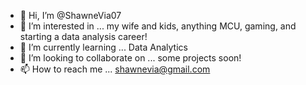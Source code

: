 - 👋 Hi, I’m @ShawneVia07
- 👀 I’m interested in ... my wife and kids, anything MCU, gaming, and starting a data analysis career!
- 🌱 I’m currently learning ... Data Analytics
- 💞️ I’m looking to collaborate on ... some projects soon!
- 📫 How to reach me ... shawnevia@gmail.com

<!---
ShawneVia07/ShawneVia07 is a ✨ special ✨ repository because its `README.md` (this file) appears on your GitHub profile.
You can click the Preview link to take a look at your changes.
--->
